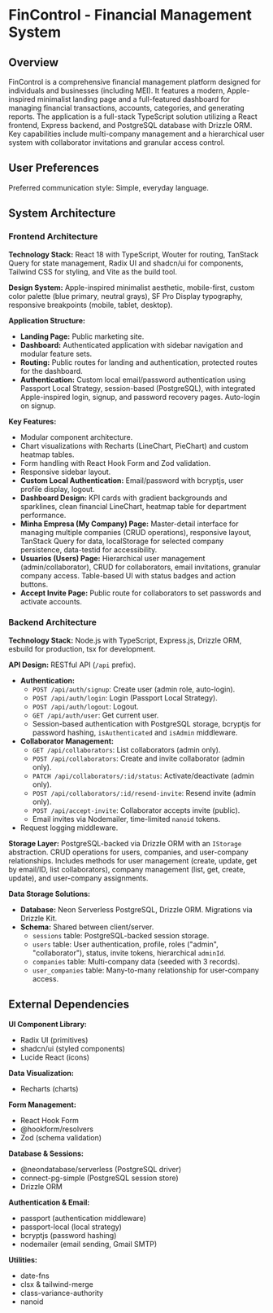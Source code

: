# FinControl - Financial Management System

## Overview

FinControl is a comprehensive financial management platform designed for individuals and businesses (including MEI). It features a modern, Apple-inspired minimalist landing page and a full-featured dashboard for managing financial transactions, accounts, categories, and generating reports. The application is a full-stack TypeScript solution utilizing a React frontend, Express backend, and PostgreSQL database with Drizzle ORM. Key capabilities include multi-company management and a hierarchical user system with collaborator invitations and granular access control.

## User Preferences

Preferred communication style: Simple, everyday language.

## System Architecture

### Frontend Architecture

**Technology Stack:** React 18 with TypeScript, Wouter for routing, TanStack Query for state management, Radix UI and shadcn/ui for components, Tailwind CSS for styling, and Vite as the build tool.

**Design System:** Apple-inspired minimalist aesthetic, mobile-first, custom color palette (blue primary, neutral grays), SF Pro Display typography, responsive breakpoints (mobile, tablet, desktop).

**Application Structure:**
- **Landing Page:** Public marketing site.
- **Dashboard:** Authenticated application with sidebar navigation and modular feature sets.
- **Routing:** Public routes for landing and authentication, protected routes for the dashboard.
- **Authentication:** Custom local email/password authentication using Passport Local Strategy, session-based (PostgreSQL), with integrated Apple-inspired login, signup, and password recovery pages. Auto-login on signup.

**Key Features:**
- Modular component architecture.
- Chart visualizations with Recharts (LineChart, PieChart) and custom heatmap tables.
- Form handling with React Hook Form and Zod validation.
- Responsive sidebar layout.
- **Custom Local Authentication:** Email/password with bcryptjs, user profile display, logout.
- **Dashboard Design:** KPI cards with gradient backgrounds and sparklines, clean financial LineChart, heatmap table for department performance.
- **Minha Empresa (My Company) Page:** Master-detail interface for managing multiple companies (CRUD operations), responsive layout, TanStack Query for data, localStorage for selected company persistence, data-testid for accessibility.
- **Usuarios (Users) Page:** Hierarchical user management (admin/collaborator), CRUD for collaborators, email invitations, granular company access. Table-based UI with status badges and action buttons.
- **Accept Invite Page:** Public route for collaborators to set passwords and activate accounts.

### Backend Architecture

**Technology Stack:** Node.js with TypeScript, Express.js, Drizzle ORM, esbuild for production, tsx for development.

**API Design:** RESTful API (`/api` prefix).
- **Authentication:**
    - `POST /api/auth/signup`: Create user (admin role, auto-login).
    - `POST /api/auth/login`: Login (Passport Local Strategy).
    - `POST /api/auth/logout`: Logout.
    - `GET /api/auth/user`: Get current user.
    - Session-based authentication with PostgreSQL storage, bcryptjs for password hashing, `isAuthenticated` and `isAdmin` middleware.
- **Collaborator Management:**
    - `GET /api/collaborators`: List collaborators (admin only).
    - `POST /api/collaborators`: Create and invite collaborator (admin only).
    - `PATCH /api/collaborators/:id/status`: Activate/deactivate (admin only).
    - `POST /api/collaborators/:id/resend-invite`: Resend invite (admin only).
    - `POST /api/accept-invite`: Collaborator accepts invite (public).
    - Email invites via Nodemailer, time-limited `nanoid` tokens.
- Request logging middleware.

**Storage Layer:** PostgreSQL-backed via Drizzle ORM with an `IStorage` abstraction. CRUD operations for users, companies, and user-company relationships. Includes methods for user management (create, update, get by email/ID, list collaborators), company management (list, get, create, update), and user-company assignments.

**Data Storage Solutions:**
- **Database:** Neon Serverless PostgreSQL, Drizzle ORM. Migrations via Drizzle Kit.
- **Schema:** Shared between client/server.
    - `sessions` table: PostgreSQL-backed session storage.
    - `users` table: User authentication, profile, roles ("admin", "collaborator"), status, invite tokens, hierarchical `adminId`.
    - `companies` table: Multi-company data (seeded with 3 records).
    - `user_companies` table: Many-to-many relationship for user-company access.

## External Dependencies

**UI Component Library:**
- Radix UI (primitives)
- shadcn/ui (styled components)
- Lucide React (icons)

**Data Visualization:**
- Recharts (charts)

**Form Management:**
- React Hook Form
- @hookform/resolvers
- Zod (schema validation)

**Database & Sessions:**
- @neondatabase/serverless (PostgreSQL driver)
- connect-pg-simple (PostgreSQL session store)
- Drizzle ORM

**Authentication & Email:**
- passport (authentication middleware)
- passport-local (local strategy)
- bcryptjs (password hashing)
- nodemailer (email sending, Gmail SMTP)

**Utilities:**
- date-fns
- clsx & tailwind-merge
- class-variance-authority
- nanoid
